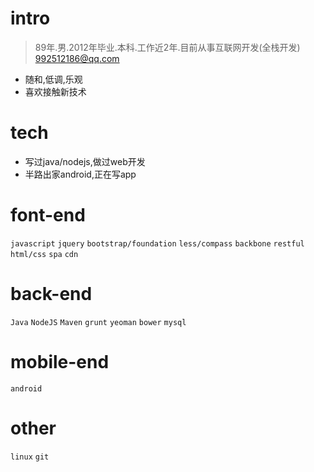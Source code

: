 
intro
======

> 89年.男.2012年毕业.本科.工作近2年.目前从事互联网开发(全栈开发)  [992512186@qq.com](992512186@qq.com)

* 随和,低调,乐观
* 喜欢接触新技术


tech
======

* 写过java/nodejs,做过web开发
* 半路出家android,正在写app


font-end 
======
`javascript` `jquery` `bootstrap/foundation` `less/compass` `backbone` `restful` `html/css` `spa` `cdn`

back-end
======
`Java` `NodeJS` `Maven` `grunt` `yeoman` `bower` `mysql`

mobile-end
======
`android`  

other
======
`linux` `git` 





























